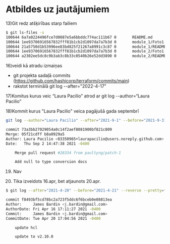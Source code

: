 # Atbildes uz jautājumiem

13)Git redz atšķirības starp failiem

```sh
$ git ls-files -s
100644 6a7a0224496fce7d0087e5a6bbddc774ac111b67 0       README.md
100644 1ee93706916567832fff81b1cb2d1097da7a7b3d 0       module_1/Foto1.png
100644 21a5750d1b53996ee83bd825f21267a8991c3c87 0       module_1/README.md
100644 1ee93706916567832fff81b1cb2d1097da7a7b3d 0       module_2/Foto1.png
100644 a2302ee5dc8c9b3ab3c8b33c0540b26e52dd3890 0       module_2/README.md
```

16)veidi kā atradu izmaiņas 

- git projekta sadaļā commits (https://github.com/hashicorp/terraform/commits/main)
- rakstot terminālā git log --after="2022-4-17"

17)Komitus kurus veic “Laura Pacilio” atrod ar git log --author=“Laura Pacilio”

18)Kommit kurus "Laura Pacilio" veica pagājušā gada septembrī 

```sh
git log --author="Laura Pacilio" --after="2021-9-1" --before="2021-9-31" --reverse
```
```sh
commit 73a3bb27029054a0c14f2aef8081900bf821c809
Merge: 05f21cdff b8a0929a5
Author: Laura Pacilio <83350965+laurapacilio@users.noreply.github.com>
Date:   Thu Sep 2 14:47:38 2021 -0400

    Merge pull request #28334 from paultyng/patch-1

    Add null to type conversion docs
```

19) Nav

21) Tika izveidots 16.apr, bet atjaunots 20.apr. 

```sh
$ git log --after="2021-4-20" --before="2021-4-21" --reverse --pretty=fuller

commit f8493bf5cd78bc2a723f5ddc6f6bceb0e08813ea
Author:     James Bardin <j.bardin@gmail.com>
AuthorDate: Fri Apr 16 17:11:27 2021 -0400
Commit:     James Bardin <j.bardin@gmail.com>
CommitDate: Tue Apr 20 17:04:56 2021 -0400

    update hcl

    update to v2.10.0
```
